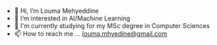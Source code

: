 - 👋 Hi, I’m Louma Mehyeddine
- 👀 I’m interested in AI/Machine Learning
- 🌱 I'm currently studying for my MSc degree in Computer Sciences
- 📫 How to reach me ... louma.mhyedine@gmail.com

<!---
Louma20/Louma20 is a ✨ special ✨ repository because its `README.md` (this file) appears on your GitHub profile.
You can click the Preview link to take a look at your changes.
- 💞️ I’m looking to collaborate on ...
--->
